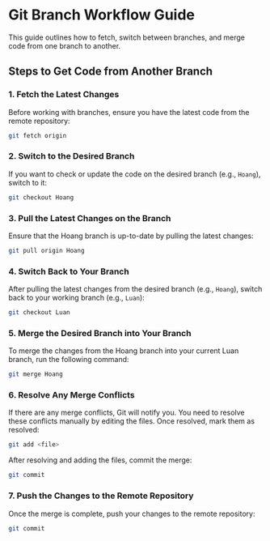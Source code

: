 # Git Branch Workflow Guide

This guide outlines how to fetch, switch between branches, and merge code from one branch to another.

## Steps to Get Code from Another Branch

### 1. Fetch the Latest Changes
Before working with branches, ensure you have the latest code from the remote repository:
```bash
git fetch origin
```
### 2. Switch to the Desired Branch
If you want to check or update the code on the desired branch (e.g., `Hoang`), switch to it:

```bash
git checkout Hoang
```

### 3. Pull the Latest Changes on the Branch

Ensure that the Hoang branch is up-to-date by pulling the latest changes:

```bash
git pull origin Hoang
```
### 4. Switch Back to Your Branch
After pulling the latest changes from the desired branch (e.g., `Hoang`), switch back to your working branch (e.g., `Luan`):
```bash
git checkout Luan
```

### 5. Merge the Desired Branch into Your Branch
To merge the changes from the Hoang branch into your current Luan branch, run the following command:

```bash
git merge Hoang
```

### 6. Resolve Any Merge Conflicts
If there are any merge conflicts, Git will notify you. You need to resolve these conflicts manually by editing the files. Once resolved, mark them as resolved:

```bash
git add <file>
```

After resolving and adding the files, commit the merge:
```bash
git commit
```

### 7. Push the Changes to the Remote Repository
Once the merge is complete, push your changes to the remote repository:
```bash
git commit
```
